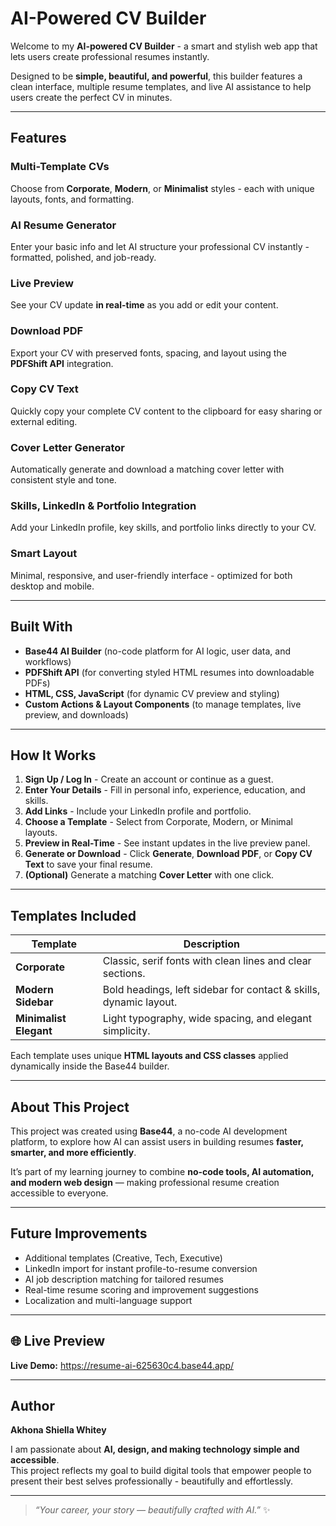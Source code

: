 # AI-Powered CV Builder

Welcome to my **AI-powered CV Builder** - a smart and stylish web app that lets users create professional resumes instantly.

Designed to be **simple, beautiful, and powerful**, this builder features a clean interface, multiple resume templates, and live AI assistance to help users create the perfect CV in minutes.

---

##  Features

### Multi-Template CVs  
Choose from **Corporate**, **Modern**, or **Minimalist** styles - each with unique layouts, fonts, and formatting.

###  AI Resume Generator  
Enter your basic info and let AI structure your professional CV instantly - formatted, polished, and job-ready.

### Live Preview  
See your CV update **in real-time** as you add or edit your content.

### Download PDF  
Export your CV with preserved fonts, spacing, and layout using the **PDFShift API** integration.

###  Copy CV Text  
Quickly copy your complete CV content to the clipboard for easy sharing or external editing.

###  Cover Letter Generator  
Automatically generate and download a matching cover letter with consistent style and tone.

###  Skills, LinkedIn & Portfolio Integration  
Add your LinkedIn profile, key skills, and portfolio links directly to your CV.

###  Smart Layout  
Minimal, responsive, and user-friendly interface - optimized for both desktop and mobile.

---

##  Built With

-  **Base44 AI Builder** (no-code platform for AI logic, user data, and workflows)  
-  **PDFShift API** (for converting styled HTML resumes into downloadable PDFs)  
-  **HTML, CSS, JavaScript** (for dynamic CV preview and styling)  
-  **Custom Actions & Layout Components** (to manage templates, live preview, and downloads)

---

## How It Works

1. **Sign Up / Log In** - Create an account or continue as a guest.  
2. **Enter Your Details** - Fill in personal info, experience, education, and skills.  
3. **Add Links** - Include your LinkedIn profile and portfolio.  
4. **Choose a Template** - Select from Corporate, Modern, or Minimal layouts.  
5. **Preview in Real-Time** - See instant updates in the live preview panel.  
6. **Generate or Download** - Click **Generate**, **Download PDF**, or **Copy CV Text** to save your final resume.  
7. **(Optional)** Generate a matching **Cover Letter** with one click.

---

##  Templates Included

| Template | Description |
|-----------|--------------|
| **Corporate** | Classic, serif fonts with clean lines and clear sections. |
| **Modern Sidebar** | Bold headings, left sidebar for contact & skills, dynamic layout. |
| **Minimalist Elegant** | Light typography, wide spacing, and elegant simplicity. |

Each template uses unique **HTML layouts and CSS classes** applied dynamically inside the Base44 builder.

---

##  About This Project

This project was created using **Base44**, a no-code AI development platform, to explore how AI can assist users in building resumes **faster, smarter, and more efficiently**.

It’s part of my learning journey to combine **no-code tools, AI automation, and modern web design** — making professional resume creation accessible to everyone.

---

##  Future Improvements

-  Additional templates (Creative, Tech, Executive)
-  LinkedIn import for instant profile-to-resume conversion
-  AI job description matching for tailored resumes
-  Real-time resume scoring and improvement suggestions
-  Localization and multi-language support

---

## 🌐 Live Preview

 **Live Demo:** https://resume-ai-625630c4.base44.app/

---

##  Author

**Akhona Shiella Whitey**

I am passionate about **AI, design, and making technology simple and accessible**.  
This project reflects my goal to build digital tools that empower people to present their best selves professionally - beautifully and effortlessly.


---

> _“Your career, your story — beautifully crafted with AI.”_ ✨


